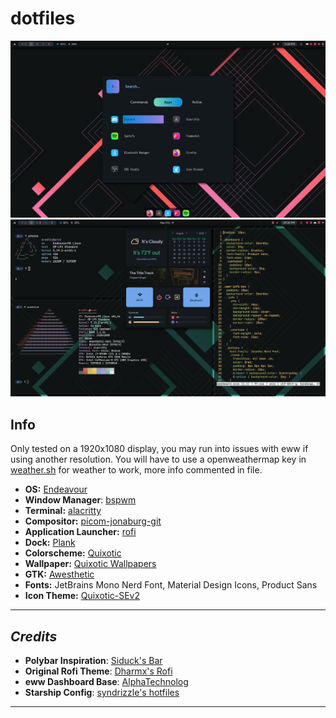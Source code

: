 # dotfiles
![Screenshot](unknown1.png)
![Screenshot](unknown.png)
## Info
Only tested on a 1920x1080 display, you may run into issues with eww if using another resolution. You will have to use a openweathermap key in [weather.sh](https://github.com/skearya/dots/blob/v2/.config/eww/scripts/weather.sh ) for weather to work, more info commented in file.

- **OS:** [Endeavour](https://endeavouros.com/)
- **Window Manager**: [bspwm](https://github.com/baskerville/bspwm)
- **Terminal:** [alacritty](https://github.com/alacritty/alacritty)
- **Compositor:** [picom-jonaburg-git](https://github.com/jonaburg/picom)
- **Application Launcher:** [rofi](https://github.com/davatorium/rofi)
- **Dock:** [Plank](https://launchpad.net/plank)
- **Colorscheme:** [Quixotic](https://github.com/QuixoticCS/)
- **Wallpaper:** [Quixotic Wallpapers](https://github.com/QuixoticCS/quixotic-wallpaper)
- **GTK:** [Awesthetic](https://github.com/saimoomedits/dotfiles/blob/main/extras/themes)
- **Fonts:** JetBrains Mono Nerd Font, Material Design Icons, Product Sans
- **Icon Theme:** [Quixotic-SEv2](https://github.com/QuixoticCS/quixotic-icons)
***
*Credits*
---
- **Polybar Inspiration**: [Siduck's Bar](https://github.com/siduck/dotfiles)
- **Original Rofi Theme**: [Dharmx's Rofi](https://github.com/dharmx/dots.sh/tree/main/config/_ui/rofi)
- **eww Dashboard Base**: [AlphaTechnolog](https://github.com/AlphaTechnolog/)
- **Starship Config**: [syndrizzle's hotfiles](https://github.com/syndrizzle/hotfiles/tree/fvwm)
***

